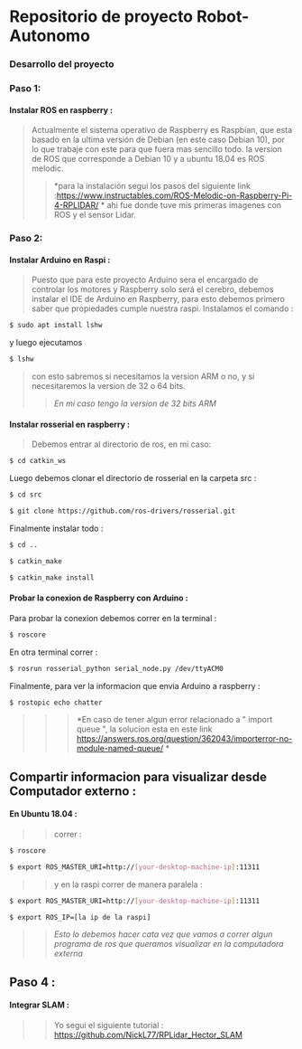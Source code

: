 # Repositorio de proyecto Robot-Autonomo
### Desarrollo del proyecto
### Paso 1: 
#### Instalar ROS en raspberry :
> Actualmente el sistema operativo de Raspberry es Raspbian, que esta basado en la ultima versión de Debian (en este caso Debian 10), por lo que trabaje con este para que fuera mas sencillo todo.
> la version de ROS que corresponde a Debian 10 y a ubuntu 18.04 es ROS melodic.
>>*para la instalación segui los pasos del siguiente link :https://www.instructables.com/ROS-Melodic-on-Raspberry-Pi-4-RPLIDAR/ *
>> ahi fue donde tuve mis primeras imagenes con ROS y el sensor Lidar.

### Paso 2:
#### Instalar Arduino en Raspi :
> Puesto que para este proyecto Arduino sera el encargado de controlar los motores y Raspberry solo será el cerebro, debemos instalar el IDE de Arduino en Raspberry, para esto debemos primero saber que propiedades cumple nuestra raspi.
>Instalamos el comando :
``` bash
$ sudo apt install lshw
```
y luego ejecutamos 
``` bash
$ lshw
```
> con esto sabremos si necesitamos la version ARM o no, y si necesitaremos la version de 32 o 64 bits. 
> > *En mi caso tengo la version de 32 bits ARM*
#### Instalar rosserial en raspberry :
> Debemos entrar al directorio de ros, en mi caso: 
``` bash
$ cd catkin_ws
```
Luego debemos clonar el directorio de rosserial en la carpeta src :
``` bash
$ cd src
```
``` bash
$ git clone https://github.com/ros-drivers/rosserial.git
```
Finalmente instalar todo :
``` bash
$ cd ..
```
``` bash
$ catkin_make
```
``` bash
$ catkin_make install
```
#### Probar la conexion de Raspberry con Arduino :

Para probar la conexion debemos correr en la terminal :
``` bash
$ roscore
```
En otra terminal correr :
``` bash
$ rosrun rosserial_python serial_node.py /dev/ttyACM0
```
Finalmente, para ver la informacion que envia Arduino a raspberry :
``` bash
$ rostopic echo chatter
```
>>> *En caso de tener algun error relacionado a " import queue ", la solucion esta en este link https://answers.ros.org/question/362043/importerror-no-module-named-queue/ *

## Compartir informacion para visualizar desde Computador externo :
#### En Ubuntu 18.04 :
>> correr :
 ``` bash
 $ roscore
 ```
 ``` bash
 $ export ROS_MASTER_URI=http://[your-desktop-machine-ip]:11311
 ```
  >> y en la raspi correr de manera paralela :
 ``` bash
 $ export ROS_MASTER_URI=http://[your-desktop-machine-ip]:11311
 ```
 ``` bash
 $ export ROS_IP=[la ip de la raspi]
 ```
 >>*Esto lo debemos hacer cata vez que vamos a correr algun programa de ros que queramos visualizar en la computadora externa*

## Paso 4 : 
#### Integrar SLAM :
>> Yo segui el siguiente tutorial : https://github.com/NickL77/RPLidar_Hector_SLAM








